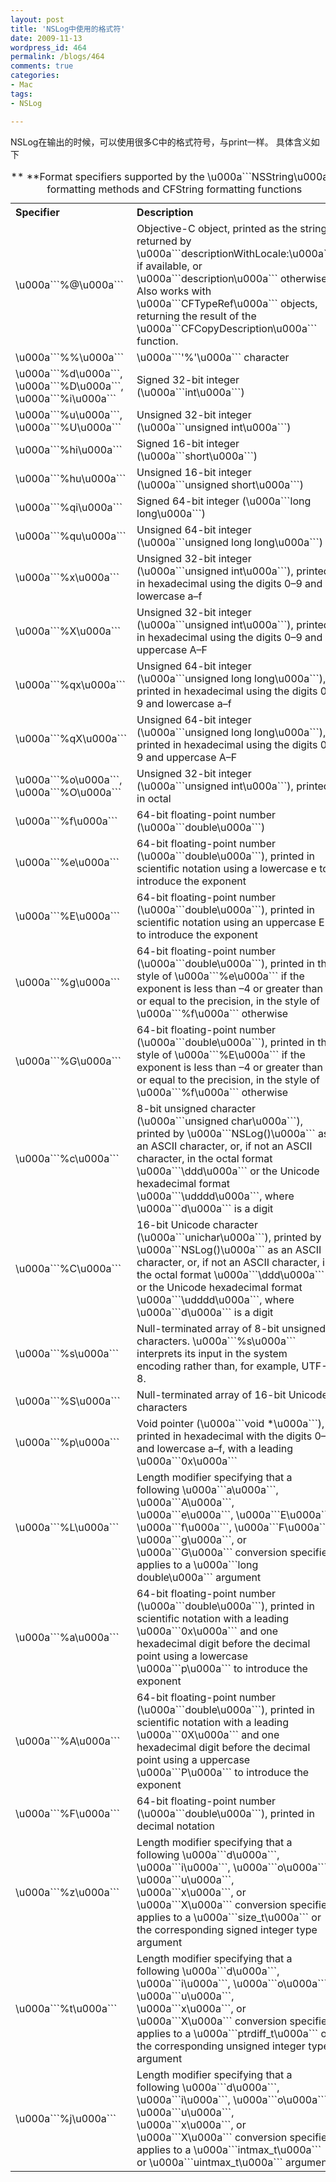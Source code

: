 ```yaml
---
layout: post
title: 'NSLog中使用的格式符'
date: 2009-11-13
wordpress_id: 464
permalink: /blogs/464
comments: true
categories:
- Mac
tags:
- NSLog

---
```

NSLog在输出的时候，可以使用很多C中的格式符号，与print一样。 具体含义如下
<table style="border:1px soild #fff" border="0" cellspacing="0" cellpadding="5"><caption class="tablecaption">** **Format specifiers supported by the \u000a```NSString\u000a``` formatting methods and CFString formatting functions</caption>
<tbody>
<tr>
<th style="font-weight: bold" align="left" scope="col">Specifier</th>
<th style="font-weight: bold" align="left" scope="col">Description</th>
</tr>
<tr>
<td scope="row">\u000a```%@\u000a```</td>
<td>Objective-C object, printed as the string returned by \u000a```descriptionWithLocale:\u000a``` if available, or \u000a```description\u000a``` otherwise. Also works with \u000a```CFTypeRef\u000a``` objects, returning the result of the \u000a```CFCopyDescription\u000a``` function.</td>
</tr>
<tr>
<td scope="row">\u000a```%%\u000a```</td>
<td>\u000a```'%'\u000a``` character</td>
</tr>
<tr>
<td scope="row">\u000a```%d\u000a```, \u000a```%D\u000a```, \u000a```%i\u000a```</td>
<td>Signed 32-bit integer (\u000a```int\u000a```)</td>
</tr>
<tr>
<td scope="row">\u000a```%u\u000a```, \u000a```%U\u000a```</td>
<td>Unsigned 32-bit integer (\u000a```unsigned int\u000a```)</td>
</tr>
<tr>
<td scope="row">\u000a```%hi\u000a```</td>
<td>Signed 16-bit integer (\u000a```short\u000a```)</td>
</tr>
<tr>
<td scope="row">\u000a```%hu\u000a```</td>
<td>Unsigned 16-bit integer (\u000a```unsigned short\u000a```)</td>
</tr>
<tr>
<td scope="row">\u000a```%qi\u000a```</td>
<td>Signed 64-bit integer (\u000a```long long\u000a```)</td>
</tr>
<tr>
<td scope="row">\u000a```%qu\u000a```</td>
<td>Unsigned 64-bit integer (\u000a```unsigned long long\u000a```)</td>
</tr>
<tr>
<td scope="row">\u000a```%x\u000a```</td>
<td>Unsigned 32-bit integer (\u000a```unsigned int\u000a```), printed in hexadecimal using the digits 0–9 and lowercase a–f</td>
</tr>
<tr>
<td scope="row">\u000a```%X\u000a```</td>
<td>Unsigned 32-bit integer (\u000a```unsigned int\u000a```), printed in hexadecimal using the digits 0–9 and uppercase A–F</td>
</tr>
<tr>
<td scope="row">\u000a```%qx\u000a```</td>
<td>Unsigned 64-bit integer (\u000a```unsigned long long\u000a```), printed in hexadecimal using the digits 0–9 and lowercase a–f</td>
</tr>
<tr>
<td scope="row">\u000a```%qX\u000a```</td>
<td>Unsigned 64-bit integer (\u000a```unsigned long long\u000a```), printed in hexadecimal using the digits 0–9 and uppercase A–F</td>
</tr>
<tr>
<td scope="row">\u000a```%o\u000a```, \u000a```%O\u000a```</td>
<td>Unsigned 32-bit integer (\u000a```unsigned int\u000a```), printed in octal</td>
</tr>
<tr>
<td scope="row">\u000a```%f\u000a```</td>
<td>64-bit floating-point number (\u000a```double\u000a```)</td>
</tr>
<tr>
<td scope="row">\u000a```%e\u000a```</td>
<td>64-bit floating-point number (\u000a```double\u000a```), printed in scientific notation using a lowercase e to introduce the exponent</td>
</tr>
<tr>
<td scope="row">\u000a```%E\u000a```</td>
<td>64-bit floating-point number (\u000a```double\u000a```), printed in scientific notation using an uppercase E to introduce the exponent</td>
</tr>
<tr>
<td scope="row">\u000a```%g\u000a```</td>
<td>64-bit floating-point number (\u000a```double\u000a```), printed in the style of \u000a```%e\u000a``` if the exponent is less than –4 or greater than or equal to the precision, in the style of \u000a```%f\u000a``` otherwise</td>
</tr>
<tr>
<td scope="row">\u000a```%G\u000a```</td>
<td>64-bit floating-point number (\u000a```double\u000a```), printed in the style of \u000a```%E\u000a``` if the exponent is less than –4 or greater than or equal to the precision, in the style of \u000a```%f\u000a``` otherwise</td>
</tr>
<tr>
<td scope="row">\u000a```%c\u000a```</td>
<td>8-bit unsigned character (\u000a```unsigned char\u000a```), printed by \u000a```NSLog()\u000a``` as an ASCII character, or, if not an ASCII character, in the octal format \u000a```\ddd\u000a``` or the Unicode hexadecimal format \u000a```\udddd\u000a```, where \u000a```d\u000a``` is a digit</td>
</tr>
<tr>
<td scope="row">\u000a```%C\u000a```</td>
<td>16-bit Unicode character (\u000a```unichar\u000a```), printed by \u000a```NSLog()\u000a``` as an ASCII character, or, if not an ASCII character, in the octal format \u000a```\ddd\u000a``` or the Unicode hexadecimal format \u000a```\udddd\u000a```, where \u000a```d\u000a``` is a digit</td>
</tr>
<tr>
<td scope="row">\u000a```%s\u000a```</td>
<td>Null-terminated array of 8-bit unsigned characters. \u000a```%s\u000a``` interprets its input in the system encoding rather than, for example, UTF-8.</td>
</tr>
<tr>
<td scope="row">\u000a```%S\u000a```</td>
<td>Null-terminated array of 16-bit Unicode characters</td>
</tr>
<tr>
<td scope="row">\u000a```%p\u000a```</td>
<td>Void pointer (\u000a```void *\u000a```), printed in hexadecimal with the digits 0–9 and lowercase a–f, with a leading \u000a```0x\u000a```</td>
</tr>
<tr>
<td scope="row">\u000a```%L\u000a```</td>
<td>Length modifier specifying that a following \u000a```a\u000a```, \u000a```A\u000a```, \u000a```e\u000a```, \u000a```E\u000a```, \u000a```f\u000a```, \u000a```F\u000a```, \u000a```g\u000a```, or \u000a```G\u000a``` conversion specifier applies to a \u000a```long double\u000a``` argument</td>
</tr>
<tr>
<td scope="row">\u000a```%a\u000a```</td>
<td>64-bit floating-point number (\u000a```double\u000a```), printed in scientific notation with a leading \u000a```0x\u000a``` and one hexadecimal digit before the decimal point using a lowercase \u000a```p\u000a``` to introduce the exponent</td>
</tr>
<tr>
<td scope="row">\u000a```%A\u000a```</td>
<td>64-bit floating-point number (\u000a```double\u000a```), printed in scientific notation with a leading \u000a```0X\u000a``` and one hexadecimal digit before the decimal point using a uppercase \u000a```P\u000a``` to introduce the exponent</td>
</tr>
<tr>
<td scope="row">\u000a```%F\u000a```</td>
<td>64-bit floating-point number (\u000a```double\u000a```), printed in decimal notation</td>
</tr>
<tr>
<td scope="row">\u000a```%z\u000a```</td>
<td>Length modifier specifying that a following \u000a```d\u000a```, \u000a```i\u000a```, \u000a```o\u000a```, \u000a```u\u000a```, \u000a```x\u000a```, or \u000a```X\u000a``` conversion specifier applies to a \u000a```size_t\u000a``` or the corresponding signed integer type argument</td>
</tr>
<tr>
<td scope="row">\u000a```%t\u000a```</td>
<td>Length modifier specifying that a following \u000a```d\u000a```, \u000a```i\u000a```, \u000a```o\u000a```, \u000a```u\u000a```, \u000a```x\u000a```, or \u000a```X\u000a``` conversion specifier applies to a \u000a```ptrdiff_t\u000a``` or the corresponding unsigned integer type argument</td>
</tr>
<tr>
<td scope="row">\u000a```%j\u000a```</td>
<td>Length modifier specifying that a following \u000a```d\u000a```, \u000a```i\u000a```, \u000a```o\u000a```, \u000a```u\u000a```, \u000a```x\u000a```, or \u000a```X\u000a``` conversion specifier applies to a \u000a```intmax_t\u000a``` or \u000a```uintmax_t\u000a``` argument</td>
</tr>
</tbody></table>
